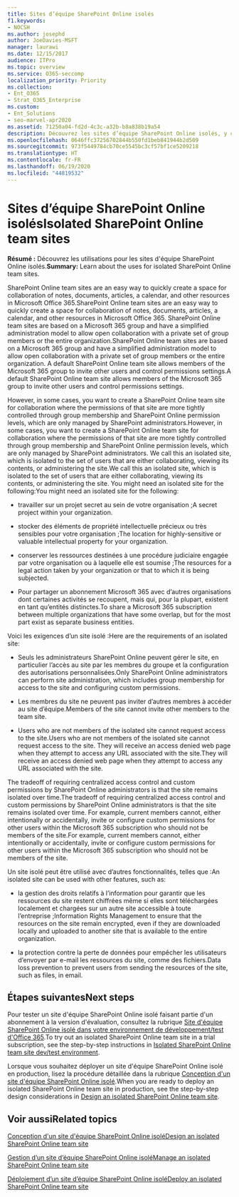 ```yaml
---
title: Sites d’équipe SharePoint Online isolés
f1.keywords:
- NOCSH
ms.author: josephd
author: JoeDavies-MSFT
manager: laurawi
ms.date: 12/15/2017
audience: ITPro
ms.topic: overview
ms.service: O365-seccomp
localization_priority: Priority
ms.collection:
- Ent_O365
- Strat_O365_Enterprise
ms.custom:
- Ent_Solutions
- seo-marvel-apr2020
ms.assetid: 71250a04-fd2d-4c3c-a32b-b8a838b19a54
description: Découvrez les sites d’équipe SharePoint Online isolés, y compris les utilisations, les exigences et les fonctionnalités compatibles.
ms.openlocfilehash: 0646ffc37256702844b550fd1beb841944b2d509
ms.sourcegitcommit: 973f5449784cb70ce5545bc3cf57bf1ce5209218
ms.translationtype: HT
ms.contentlocale: fr-FR
ms.lasthandoff: 06/19/2020
ms.locfileid: "44819532"
---
```

# <a name="isolated-sharepoint-online-team-sites"></a><span data-ttu-id="0629f-103">Sites d’équipe SharePoint Online isolés</span><span class="sxs-lookup"><span data-stu-id="0629f-103">Isolated SharePoint Online team sites</span></span>

 <span data-ttu-id="0629f-104">**Résumé :** Découvrez les utilisations pour les sites d'équipe SharePoint Online isolés.</span><span class="sxs-lookup"><span data-stu-id="0629f-104">**Summary:** Learn about the uses for isolated SharePoint Online team sites.</span></span>
  
<span data-ttu-id="0629f-105">SharePoint Online team sites are an easy way to quickly create a space for collaboration of notes, documents, articles, a calendar, and other resources in Microsoft Office 365.</span><span class="sxs-lookup"><span data-stu-id="0629f-105">SharePoint Online team sites are an easy way to quickly create a space for collaboration of notes, documents, articles, a calendar, and other resources in Microsoft Office 365.</span></span> <span data-ttu-id="0629f-106">SharePoint Online team sites are based on a Microsoft 365 group and have a simplified administration model to allow open collaboration with a private set of group members or the entire organization.</span><span class="sxs-lookup"><span data-stu-id="0629f-106">SharePoint Online team sites are based on a Microsoft 365 group and have a simplified administration model to allow open collaboration with a private set of group members or the entire organization.</span></span> <span data-ttu-id="0629f-107">A default SharePoint Online team site allows members of the Microsoft 365 group to invite other users and control permissions settings.</span><span class="sxs-lookup"><span data-stu-id="0629f-107">A default SharePoint Online team site allows members of the Microsoft 365 group to invite other users and control permissions settings.</span></span>
  
<span data-ttu-id="0629f-108">However, in some cases, you want to create a SharePoint Online team site for collaboration where the permissions of that site are more tightly controlled through group membership and SharePoint Online permission levels, which are only managed by SharePoint administrators.</span><span class="sxs-lookup"><span data-stu-id="0629f-108">However, in some cases, you want to create a SharePoint Online team site for collaboration where the permissions of that site are more tightly controlled through group membership and SharePoint Online permission levels, which are only managed by SharePoint administrators.</span></span> <span data-ttu-id="0629f-109">We call this an isolated site, which is isolated to the set of users that are either collaborating, viewing its contents, or administering the site.</span><span class="sxs-lookup"><span data-stu-id="0629f-109">We call this an isolated site, which is isolated to the set of users that are either collaborating, viewing its contents, or administering the site.</span></span> <span data-ttu-id="0629f-110">You might need an isolated site for the following:</span><span class="sxs-lookup"><span data-stu-id="0629f-110">You might need an isolated site for the following:</span></span>
  
- <span data-ttu-id="0629f-111">travailler sur un projet secret au sein de votre organisation ;</span><span class="sxs-lookup"><span data-stu-id="0629f-111">A secret project within your organization.</span></span>
    
- <span data-ttu-id="0629f-112">stocker des éléments de propriété intellectuelle précieux ou très sensibles pour votre organisation ;</span><span class="sxs-lookup"><span data-stu-id="0629f-112">The location for highly-sensitive or valuable intellectual property for your organization.</span></span>
    
- <span data-ttu-id="0629f-113">conserver les ressources destinées à une procédure judiciaire engagée par votre organisation ou à laquelle elle est soumise ;</span><span class="sxs-lookup"><span data-stu-id="0629f-113">The resources for a legal action taken by your organization or that to which it is being subjected.</span></span>
    
- <span data-ttu-id="0629f-114">Pour partager un abonnement Microsoft 365 avec d’autres organisations dont certaines activités se recoupent, mais qui, pour la plupart, existent en tant qu’entités distinctes.</span><span class="sxs-lookup"><span data-stu-id="0629f-114">To share a Microsoft 365 subscription between multiple organizations that have some overlap, but for the most part exist as separate business entities.</span></span>
    
<span data-ttu-id="0629f-115">Voici les exigences d’un site isolé :</span><span class="sxs-lookup"><span data-stu-id="0629f-115">Here are the requirements of an isolated site:</span></span>
  
- <span data-ttu-id="0629f-116">Seuls les administrateurs SharePoint Online peuvent gérer le site, en particulier l’accès au site par les membres du groupe et la configuration des autorisations personnalisées.</span><span class="sxs-lookup"><span data-stu-id="0629f-116">Only SharePoint Online administrators can perform site administration, which includes group membership for access to the site and configuring custom permissions.</span></span>
    
- <span data-ttu-id="0629f-117">Les membres du site ne peuvent pas inviter d’autres membres à accéder au site d’équipe.</span><span class="sxs-lookup"><span data-stu-id="0629f-117">Members of the site cannot invite other members to the team site.</span></span>
    
- <span data-ttu-id="0629f-118">Users who are not members of the isolated site cannot request access to the site.</span><span class="sxs-lookup"><span data-stu-id="0629f-118">Users who are not members of the isolated site cannot request access to the site.</span></span> <span data-ttu-id="0629f-119">They will receive an access denied web page when they attempt to access any URL associated with the site.</span><span class="sxs-lookup"><span data-stu-id="0629f-119">They will receive an access denied web page when they attempt to access any URL associated with the site.</span></span>
    
<span data-ttu-id="0629f-120">The tradeoff of requiring centralized access control and custom permissions by SharePoint Online administrators is that the site remains isolated over time.</span><span class="sxs-lookup"><span data-stu-id="0629f-120">The tradeoff of requiring centralized access control and custom permissions by SharePoint Online administrators is that the site remains isolated over time.</span></span> <span data-ttu-id="0629f-121">For example, current members cannot, either intentionally or accidentally, invite or configure custom permissions for other users within the Microsoft 365 subscription who should not be members of the site.</span><span class="sxs-lookup"><span data-stu-id="0629f-121">For example, current members cannot, either intentionally or accidentally, invite or configure custom permissions for other users within the Microsoft 365 subscription who should not be members of the site.</span></span>
  
<span data-ttu-id="0629f-122">Un site isolé peut être utilisé avec d’autres fonctionnalités, telles que :</span><span class="sxs-lookup"><span data-stu-id="0629f-122">An isolated site can be used with other features, such as:</span></span>
  
- <span data-ttu-id="0629f-123">la gestion des droits relatifs à l’information pour garantir que les ressources du site restent chiffrées même si elles sont téléchargées localement et chargées sur un autre site accessible à toute l’entreprise ;</span><span class="sxs-lookup"><span data-stu-id="0629f-123">Information Rights Management to ensure that the resources on the site remain encrypted, even if they are downloaded locally and uploaded to another site that is available to the entire organization.</span></span>
    
- <span data-ttu-id="0629f-124">la protection contre la perte de données pour empêcher les utilisateurs d’envoyer par e-mail les ressources du site, comme des fichiers.</span><span class="sxs-lookup"><span data-stu-id="0629f-124">Data loss prevention to prevent users from sending the resources of the site, such as files, in email.</span></span>
    
## <a name="next-steps"></a><span data-ttu-id="0629f-125">Étapes suivantes</span><span class="sxs-lookup"><span data-stu-id="0629f-125">Next steps</span></span>

<span data-ttu-id="0629f-126">Pour tester un site d'équipe SharePoint Online isolé faisant partie d'un abonnement à la version d'évaluation, consultez la rubrique [Site d'équipe SharePoint Online isolé dans votre environnement de développement/test d'Office 365](isolated-sharepoint-online-team-site-dev-test-environment.md).</span><span class="sxs-lookup"><span data-stu-id="0629f-126">To try out an isolated SharePoint Online team site in a trial subscription, see the step-by-step instructions in [Isolated SharePoint Online team site dev/test environment](isolated-sharepoint-online-team-site-dev-test-environment.md).</span></span>
  
<span data-ttu-id="0629f-127">Lorsque vous souhaitez déployer un site d'équipe SharePoint Online isolé en production, lisez la procédure détaillée dans la rubrique [Conception d'un site d'équipe SharePoint Online isolé](design-an-isolated-sharepoint-online-team-site.md).</span><span class="sxs-lookup"><span data-stu-id="0629f-127">When you are ready to deploy an isolated SharePoint Online team site in production, see the step-by-step design considerations in [Design an isolated SharePoint Online team site](design-an-isolated-sharepoint-online-team-site.md).</span></span>
  
## <a name="related-topics"></a><span data-ttu-id="0629f-128">Voir aussi</span><span class="sxs-lookup"><span data-stu-id="0629f-128">Related topics</span></span>

[<span data-ttu-id="0629f-129">Conception d'un site d'équipe SharePoint Online isolé</span><span class="sxs-lookup"><span data-stu-id="0629f-129">Design an isolated SharePoint Online team site</span></span>](design-an-isolated-sharepoint-online-team-site.md)
  
[<span data-ttu-id="0629f-130">Gestion d’un site d’équipe SharePoint Online isolé</span><span class="sxs-lookup"><span data-stu-id="0629f-130">Manage an isolated SharePoint Online team site</span></span>](manage-an-isolated-sharepoint-online-team-site.md)

[<span data-ttu-id="0629f-131">Déploiement d’un site d’équipe SharePoint Online isolé</span><span class="sxs-lookup"><span data-stu-id="0629f-131">Deploy an isolated SharePoint Online team site</span></span>](deploy-an-isolated-sharepoint-online-team-site.md)


